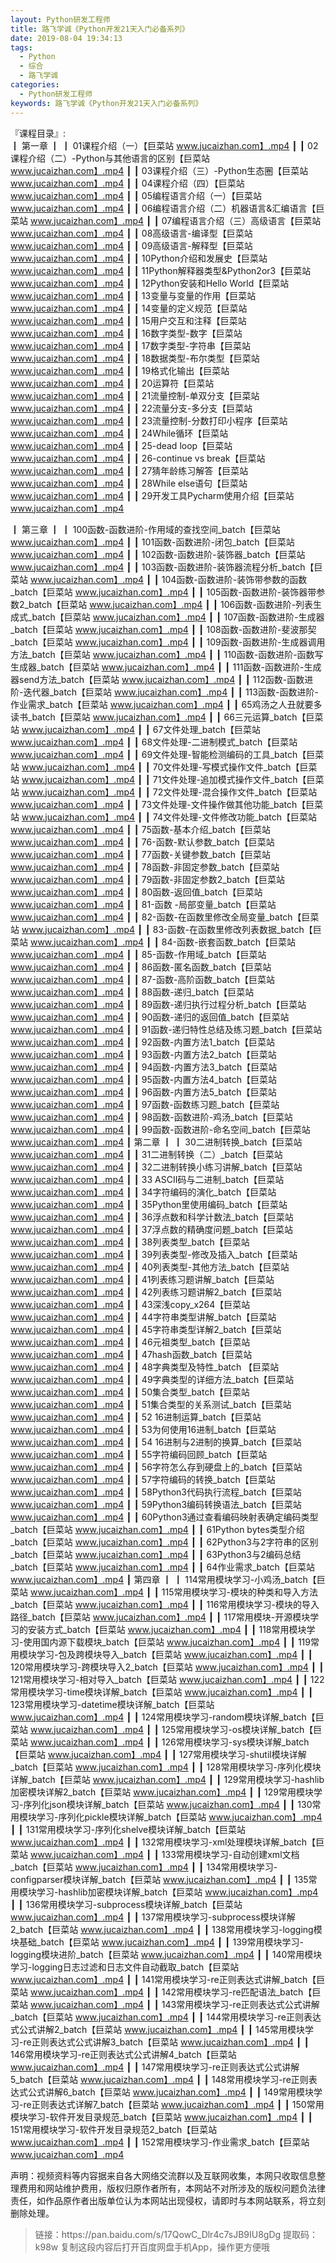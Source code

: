 ```yaml
---
layout: Python研发工程师
title: 路飞学诚《Python开发21天入门必备系列》
date: 2019-08-04 19:34:13
tags:
  - Python
  - 综合
  - 路飞学诚
categories:
  - Python研发工程师
keywords: 路飞学诚《Python开发21天入门必备系列》
---
```

『课程目录』:  
┃  第一章
┃  ┃  01课程介绍（一）【巨菜站 www.jucaizhan.com】.mp4
┃  ┃  02课程介绍（二）-Python与其他语言的区别【巨菜站 www.jucaizhan.com】.mp4
┃  ┃  03课程介绍（三）-Python生态圈【巨菜站 www.jucaizhan.com】.mp4
┃  ┃  04课程介绍（四）【巨菜站 www.jucaizhan.com】.mp4
┃  ┃  05编程语言介绍（一）【巨菜站 www.jucaizhan.com】.mp4
┃  ┃  06编程语言介绍（二）机器语言&汇编语言【巨菜站 www.jucaizhan.com】.mp4
┃  ┃  07编程语言介绍（三）高级语言【巨菜站 www.jucaizhan.com】.mp4
┃  ┃  08高级语言-编译型【巨菜站 www.jucaizhan.com】.mp4
┃  ┃  09高级语言-解释型【巨菜站 www.jucaizhan.com】.mp4
┃  ┃  10Python介绍和发展史【巨菜站 www.jucaizhan.com】.mp4
┃  ┃  11Python解释器类型&Python2or3【巨菜站 www.jucaizhan.com】.mp4
┃  ┃  12Python安装和Hello World【巨菜站 www.jucaizhan.com】.mp4
┃  ┃  13变量与变量的作用【巨菜站 www.jucaizhan.com】.mp4
┃  ┃  14变量的定义规范【巨菜站 www.jucaizhan.com】.mp4
┃  ┃  15用户交互和注释【巨菜站 www.jucaizhan.com】.mp4
┃  ┃  16数字类型-数字【巨菜站 www.jucaizhan.com】.mp4
┃  ┃  17数字类型-字符串【巨菜站 www.jucaizhan.com】.mp4
┃  ┃  18数据类型-布尔类型【巨菜站 www.jucaizhan.com】.mp4
┃  ┃  19格式化输出【巨菜站 www.jucaizhan.com】.mp4
┃  ┃  20运算符【巨菜站 www.jucaizhan.com】.mp4
┃  ┃  21流量控制-单双分支【巨菜站 www.jucaizhan.com】.mp4
┃  ┃  22流量分支-多分支【巨菜站 www.jucaizhan.com】.mp4
┃  ┃  23流量控制-分数打印小程序【巨菜站 www.jucaizhan.com】.mp4
┃  ┃  24While循环【巨菜站 www.jucaizhan.com】.mp4
┃  ┃  25-dead loop【巨菜站 www.jucaizhan.com】.mp4
┃  ┃  26-continue vs break【巨菜站 www.jucaizhan.com】.mp4
┃  ┃  27猜年龄练习解答【巨菜站 www.jucaizhan.com】.mp4
┃  ┃  28While else语句【巨菜站 www.jucaizhan.com】.mp4
┃  ┃  29开发工具Pycharm使用介绍【巨菜站 www.jucaizhan.com】.mp4

<!-- more --> 
┃  第三章
┃  ┃  100函数-函数进阶-作用域的查找空间_batch【巨菜站 www.jucaizhan.com】.mp4
┃  ┃  101函数-函数进阶-闭包_batch【巨菜站 www.jucaizhan.com】.mp4
┃  ┃  102函数-函数进阶-装饰器_batch【巨菜站 www.jucaizhan.com】.mp4
┃  ┃  103函数-函数进阶-装饰器流程分析_batch【巨菜站 www.jucaizhan.com】.mp4
┃  ┃  104函数-函数进阶-装饰带参数的函数_batch【巨菜站 www.jucaizhan.com】.mp4
┃  ┃  105函数-函数进阶-装饰器带参数2_batch【巨菜站 www.jucaizhan.com】.mp4
┃  ┃  106函数-函数进阶-列表生成式_batch【巨菜站 www.jucaizhan.com】.mp4
┃  ┃  107函数-函数进阶-生成器_batch【巨菜站 www.jucaizhan.com】.mp4
┃  ┃  108函数-函数进阶-斐波那契_batch【巨菜站 www.jucaizhan.com】.mp4
┃  ┃  109函数-函数进阶-生成器调用方法_batch【巨菜站 www.jucaizhan.com】.mp4
┃  ┃  110函数-函数进阶-函数写生成器_batch【巨菜站 www.jucaizhan.com】.mp4
┃  ┃  111函数-函数进阶-生成器send方法_batch【巨菜站 www.jucaizhan.com】.mp4
┃  ┃  112函数-函数进阶-迭代器_batch【巨菜站 www.jucaizhan.com】.mp4
┃  ┃  113函数-函数进阶-作业需求_batch【巨菜站 www.jucaizhan.com】.mp4
┃  ┃  65鸡汤之人丑就要多读书_batch【巨菜站 www.jucaizhan.com】.mp4
┃  ┃  66三元运算_batch【巨菜站 www.jucaizhan.com】.mp4
┃  ┃  67文件处理_batch【巨菜站 www.jucaizhan.com】.mp4
┃  ┃  68文件处理-二进制模式_batch【巨菜站 www.jucaizhan.com】.mp4
┃  ┃  69文件处理-智能检测编码的工具_batch【巨菜站 www.jucaizhan.com】.mp4
┃  ┃  70文件处理-写模式操作文件_batch【巨菜站 www.jucaizhan.com】.mp4
┃  ┃  71文件处理-追加模式操作文件_batch【巨菜站 www.jucaizhan.com】.mp4
┃  ┃  72文件处理-混合操作文件_batch【巨菜站 www.jucaizhan.com】.mp4
┃  ┃  73文件处理-文件操作做其他功能_batch【巨菜站 www.jucaizhan.com】.mp4
┃  ┃  74文件处理-文件修改功能_batch【巨菜站 www.jucaizhan.com】.mp4
┃  ┃  75函数-基本介绍_batch【巨菜站 www.jucaizhan.com】.mp4
┃  ┃  76-函数-默认参数_batch【巨菜站 www.jucaizhan.com】.mp4
┃  ┃  77函数-关键参数_batch【巨菜站 www.jucaizhan.com】.mp4
┃  ┃  78函数-非固定参数_batch【巨菜站 www.jucaizhan.com】.mp4
┃  ┃  79函数-非固定参数2_batch【巨菜站 www.jucaizhan.com】.mp4
┃  ┃  80函数-返回值_batch【巨菜站 www.jucaizhan.com】.mp4
┃  ┃  81-函数 -局部变量_batch【巨菜站 www.jucaizhan.com】.mp4
┃  ┃  82-函数-在函数里修改全局变量_batch【巨菜站 www.jucaizhan.com】.mp4
┃  ┃  83-函数-在函数里修改列表数据_batch【巨菜站 www.jucaizhan.com】.mp4
┃  ┃  84-函数-嵌套函数_batch【巨菜站 www.jucaizhan.com】.mp4
┃  ┃  85-函数-作用域_batch【巨菜站 www.jucaizhan.com】.mp4
┃  ┃  86函数-匿名函数_batch【巨菜站 www.jucaizhan.com】.mp4
┃  ┃  87-函数-高阶函数_batch【巨菜站 www.jucaizhan.com】.mp4
┃  ┃  88函数-递归_batch【巨菜站 www.jucaizhan.com】.mp4
┃  ┃  89函数-递归执行过程分析_batch【巨菜站 www.jucaizhan.com】.mp4
┃  ┃  90函数-递归的返回值_batch【巨菜站 www.jucaizhan.com】.mp4
┃  ┃  91函数-递归特性总结及练习题_batch【巨菜站 www.jucaizhan.com】.mp4
┃  ┃  92函数-内置方法1_batch【巨菜站 www.jucaizhan.com】.mp4
┃  ┃  93函数-内置方法2_batch【巨菜站 www.jucaizhan.com】.mp4
┃  ┃  94函数-内置方法3_batch【巨菜站 www.jucaizhan.com】.mp4
┃  ┃  95函数-内置方法4_batch【巨菜站 www.jucaizhan.com】.mp4
┃  ┃  96函数-内置方法5_batch【巨菜站 www.jucaizhan.com】.mp4
┃  ┃  97函数-函数练习题_batch【巨菜站 www.jucaizhan.com】.mp4
┃  ┃  98函数-函数进阶-鸡汤_batch【巨菜站 www.jucaizhan.com】.mp4
┃  ┃  99函数-函数进阶-命名空间_batch【巨菜站 www.jucaizhan.com】.mp4
┃  第二章
┃  ┃  30二进制转换_batch【巨菜站 www.jucaizhan.com】.mp4
┃  ┃  31二进制转换（二）_batch【巨菜站 www.jucaizhan.com】.mp4
┃  ┃  32二进制转换小练习讲解_batch【巨菜站 www.jucaizhan.com】.mp4
┃  ┃  33 ASCII码与二进制_batch【巨菜站 www.jucaizhan.com】.mp4
┃  ┃  34字符编码的演化_batch【巨菜站 www.jucaizhan.com】.mp4
┃  ┃  35Python里使用编码_batch【巨菜站 www.jucaizhan.com】.mp4
┃  ┃  36浮点数和科学计数法_batch【巨菜站 www.jucaizhan.com】.mp4
┃  ┃  37浮点数的精确度问题_batch【巨菜站 www.jucaizhan.com】.mp4
┃  ┃  38列表类型_batch【巨菜站 www.jucaizhan.com】.mp4
┃  ┃  39列表类型-修改及插入_batch【巨菜站 www.jucaizhan.com】.mp4
┃  ┃  40列表类型-其他方法_batch【巨菜站 www.jucaizhan.com】.mp4
┃  ┃  41列表练习题讲解_batch【巨菜站 www.jucaizhan.com】.mp4
┃  ┃  42列表练习题讲解2_batch【巨菜站 www.jucaizhan.com】.mp4
┃  ┃  43深浅copy_x264【巨菜站 www.jucaizhan.com】.mp4
┃  ┃  44字符串类型讲解_batch【巨菜站 www.jucaizhan.com】.mp4
┃  ┃  45字符串类型详解2_batch【巨菜站 www.jucaizhan.com】.mp4
┃  ┃  46元祖类型_batch【巨菜站 www.jucaizhan.com】.mp4
┃  ┃  47hash函数_batch【巨菜站 www.jucaizhan.com】.mp4
┃  ┃  48字典类型及特性_batch 【巨菜站 www.jucaizhan.com】.mp4
┃  ┃  49字典类型的详细方法_batch【巨菜站 www.jucaizhan.com】.mp4
┃  ┃  50集合类型_batch【巨菜站 www.jucaizhan.com】.mp4
┃  ┃  51集合类型的关系测试_batch【巨菜站 www.jucaizhan.com】.mp4
┃  ┃  52 16进制运算_batch【巨菜站 www.jucaizhan.com】.mp4
┃  ┃  53为何使用16进制_batch【巨菜站 www.jucaizhan.com】.mp4
┃  ┃  54 16进制与2进制的换算_batch【巨菜站 www.jucaizhan.com】.mp4
┃  ┃  55字符编码回顾_batch【巨菜站 www.jucaizhan.com】.mp4
┃  ┃  56字符怎么存到硬盘上的_batch【巨菜站 www.jucaizhan.com】.mp4
┃  ┃  57字符编码的转换_batch【巨菜站 www.jucaizhan.com】.mp4
┃  ┃  58Python3代码执行流程_batch【巨菜站 www.jucaizhan.com】.mp4
┃  ┃  59Python3编码转换语法_batch【巨菜站 www.jucaizhan.com】.mp4
┃  ┃  60Python3通过查看编码映射表确定编码类型_batch【巨菜站 www.jucaizhan.com】.mp4
┃  ┃  61Python bytes类型介绍_batch【巨菜站 www.jucaizhan.com】.mp4
┃  ┃  62Python3与2字符串的区别_batch【巨菜站 www.jucaizhan.com】.mp4
┃  ┃  63Python3与2编码总结_batch【巨菜站 www.jucaizhan.com】.mp4
┃  ┃  64作业需求_batch【巨菜站 www.jucaizhan.com】.mp4
┃  第四章
┃  ┃  114常用模块学习-小鸡汤_batch【巨菜站 www.jucaizhan.com】.mp4
┃  ┃  115常用模块学习-模块的种类和导入方法_batch【巨菜站 www.jucaizhan.com】.mp4
┃  ┃  116常用模块学习-模块的导入路径_batch【巨菜站 www.jucaizhan.com】.mp4
┃  ┃  117常用模块-开源模块学习的安装方式_batch【巨菜站 www.jucaizhan.com】.mp4
┃  ┃  118常用模块学习-使用国内源下载模块_batch【巨菜站 www.jucaizhan.com】.mp4
┃  ┃  119常用模块学习-包及跨模块导入_batch【巨菜站 www.jucaizhan.com】.mp4
┃  ┃  120常用模块学习-跨模块导入2_batch【巨菜站 www.jucaizhan.com】.mp4
┃  ┃  121常用模块学习-相对导入_batch【巨菜站 www.jucaizhan.com】.mp4
┃  ┃  122常用模块学习-time模块详解_batch【巨菜站 www.jucaizhan.com】.mp4
┃  ┃  123常用模块学习-datetime模块详解_batch【巨菜站 www.jucaizhan.com】.mp4
┃  ┃  124常用模块学习-random模块详解_batch【巨菜站 www.jucaizhan.com】.mp4
┃  ┃  125常用模块学习-os模块详解_batch【巨菜站 www.jucaizhan.com】.mp4
┃  ┃  126常用模块学习-sys模块详解_batch【巨菜站 www.jucaizhan.com】.mp4
┃  ┃  127常用模块学习-shutil模块详解_batch【巨菜站 www.jucaizhan.com】.mp4
┃  ┃  128常用模块学习-序列化模块详解_batch【巨菜站 www.jucaizhan.com】.mp4
┃  ┃  129常用模块学习-hashlib加密模块详解2_batch【巨菜站 www.jucaizhan.com】.mp4
┃  ┃  129常用模块学习-序列化json模块详解_batch【巨菜站 www.jucaizhan.com】.mp4
┃  ┃  130常用模块学习-序列化pickle模块详解_batch【巨菜站 www.jucaizhan.com】.mp4
┃  ┃  131常用模块学习-序列化shelve模块详解_batch【巨菜站 www.jucaizhan.com】.mp4
┃  ┃  132常用模块学习-xml处理模块详解_batch【巨菜站 www.jucaizhan.com】.mp4
┃  ┃  133常用模块学习-自动创建xml文档_batch【巨菜站 www.jucaizhan.com】.mp4
┃  ┃  134常用模块学习-configparser模块详解_batch【巨菜站 www.jucaizhan.com】.mp4
┃  ┃  135常用模块学习-hashlib加密模块详解_batch【巨菜站 www.jucaizhan.com】.mp4
┃  ┃  136常用模块学习-subprocess模块详解_batch【巨菜站 www.jucaizhan.com】.mp4
┃  ┃  137常用模块学习-subprocess模块详解2_batch【巨菜站 www.jucaizhan.com】.mp4
┃  ┃  138常用模块学习-logging模块基础_batch【巨菜站 www.jucaizhan.com】.mp4
┃  ┃  139常用模块学习-logging模块进阶_batch【巨菜站 www.jucaizhan.com】.mp4
┃  ┃  140常用模块学习-logging日志过滤和日志文件自动截取_batch【巨菜站 www.jucaizhan.com】.mp4
┃  ┃  141常用模块学习-re正则表达式讲解_batch【巨菜站 www.jucaizhan.com】.mp4
┃  ┃  142常用模块学习-re匹配语法_batch【巨菜站 www.jucaizhan.com】.mp4
┃  ┃  143常用模块学习-re正则表达式公式讲解_batch【巨菜站 www.jucaizhan.com】.mp4
┃  ┃  144常用模块学习-re正则表达式公式讲解2_batch【巨菜站 www.jucaizhan.com】.mp4
┃  ┃  145常用模块学习-re正则表达式公式讲解3_batch【巨菜站 www.jucaizhan.com】.mp4
┃  ┃  146常用模块学习-re正则表达式公式讲解4_batch【巨菜站 www.jucaizhan.com】.mp4
┃  ┃  147常用模块学习-re正则表达式公式讲解5_batch【巨菜站 www.jucaizhan.com】.mp4
┃  ┃  148常用模块学习-re正则表达式公式讲解6_batch【巨菜站 www.jucaizhan.com】.mp4
┃  ┃  149常用模块学习-re正则表达式详解7_batch【巨菜站 www.jucaizhan.com】.mp4
┃  ┃  150常用模块学习-软件开发目录规范_batch【巨菜站 www.jucaizhan.com】.mp4
┃  ┃  151常用模块学习-软件开发目录规范2_batch【巨菜站 www.jucaizhan.com】.mp4
┃  ┃  152常用模块学习-作业需求_batch【巨菜站 www.jucaizhan.com】.mp4
<div class="post-copyright">
    <div class="post-copyright__author">
      <span class="post-copyright-meta">声明：视频资料等内容据来自各大网络交流群以及互联网收集，本网只收取信息整理费用和网站维护费用，版权归原作者所有，本网站不对所涉及的版权问题负法律责任，如作品原作者出版单位认为本网站出现侵权，请即时与本网站联系，将立刻删除处理。 </span>
    </div>
</div>

<blockquote class="blockquote-center">
链接：https://pan.baidu.com/s/17QowC_Dlr4c7sJB9IU8gDg 
提取码：k98w 
复制这段内容后打开百度网盘手机App，操作更方便哦
</blockquote>

